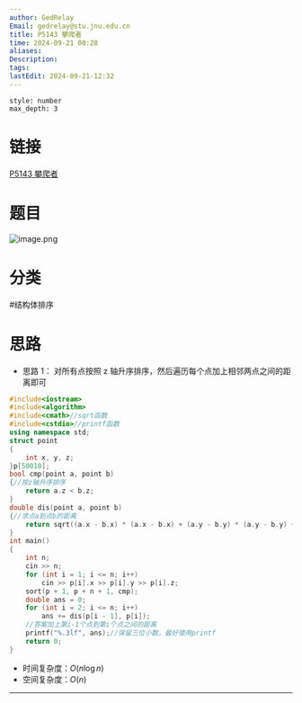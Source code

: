 ```yaml
---
author: GedRelay
Email: gedrelay@stu.jnu.edu.cn
title: P5143 攀爬者
time: 2024-09-21 00:28
aliases: 
Description: 
tags: 
lastEdit: 2024-09-21-12:32
---
```


```toc
style: number
max_depth: 3
```

# 链接
[P5143 攀爬者](https://www.luogu.com.cn/problem/P5143) 

# 题目
![image.png](https://ged-pic-bed.oss-cn-guangzhou.aliyuncs.com/img/202409210028081.png)


# 分类
#结构体排序 

# 思路
- 思路 1：
对所有点按照 z 轴升序排序，然后遍历每个点加上相邻两点之间的距离即可


```cpp
#include<iostream>
#include<algorithm>
#include<cmath>//sqrt函数
#include<cstdio>//printf函数
using namespace std;
struct point
{
	int x, y, z;
}p[50010];
bool cmp(point a, point b)
{//按z轴升序排序
	return a.z < b.z;
}
double dis(point a, point b)
{//求点a到点b的距离
	return sqrt((a.x - b.x) * (a.x - b.x) + (a.y - b.y) * (a.y - b.y) + (a.z - b.z) * (a.z - b.z));
}
int main()
{
	int n;
	cin >> n;
	for (int i = 1; i <= n; i++)
		cin >> p[i].x >> p[i].y >> p[i].z;
	sort(p + 1, p + n + 1, cmp);
	double ans = 0;
	for (int i = 2; i <= n; i++)
		ans += dis(p[i - 1], p[i]);
	//答案加上第i-1个点到第i个点之间的距离
	printf("%.3lf", ans);//保留三位小数，最好使用printf
	return 0;
}
```


- 时间复杂度：${O\left( n\log n \right)  }$ 
- 空间复杂度：${O\left( n \right)  }$ 


---

